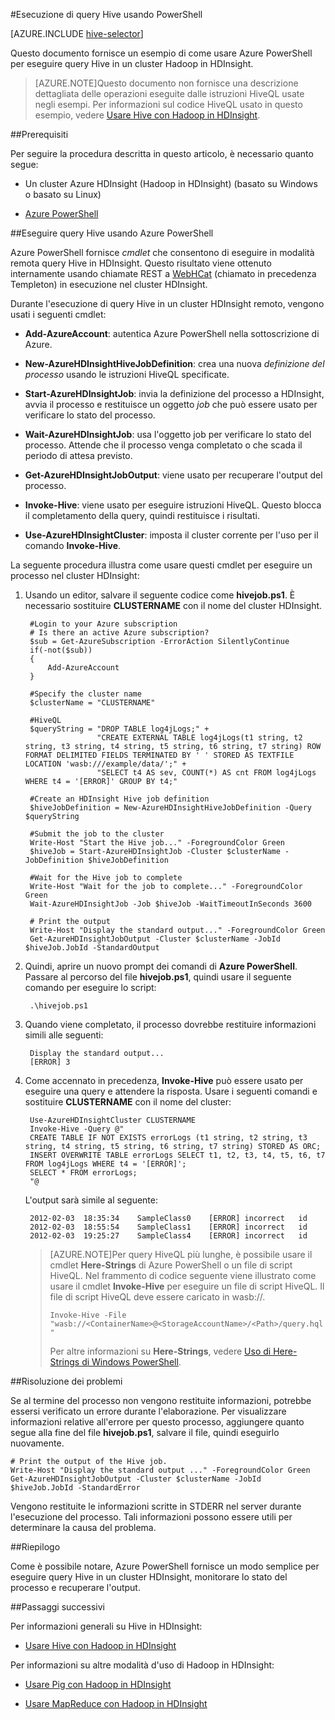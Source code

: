 <properties
   pageTitle="Usare Hive di Hadoop con PowerShell in HDInsight | Microsoft Azure"
   description="Informazioni sull'uso di Hive di Hadoop in HDInsight tramite PowerShell."
   services="hdinsight"
   documentationCenter=""
   authors="Blackmist"
   manager="paulettm"
   editor="cgronlun"/>

<tags
   ms.service="hdinsight"
   ms.devlang="na"
   ms.topic="article"
   ms.tgt_pltfrm="na"
   ms.workload="big-data"
   ms.date="04/03/2015"
   ms.author="larryfr"/>

#Esecuzione di query Hive usando PowerShell

[AZURE.INCLUDE [hive-selector](../includes/hdinsight-selector-use-hive.md)]

Questo documento fornisce un esempio di come usare Azure PowerShell per eseguire query Hive in un cluster Hadoop in HDInsight.

> [AZURE.NOTE]Questo documento non fornisce una descrizione dettagliata delle operazioni eseguite dalle istruzioni HiveQL usate negli esempi. Per informazioni sul codice HiveQL usato in questo esempio, vedere <a href="hdinsight-use-hive.md" target="_blank">Usare Hive con Hadoop in HDInsight</a>.


##<a id="prereq"></a>Prerequisiti

Per seguire la procedura descritta in questo articolo, è necessario quanto segue:

* Un cluster Azure HDInsight (Hadoop in HDInsight) (basato su Windows o basato su Linux)

* <a href="http://azure.microsoft.com/documentation/articles/install-configure-powershell/" target="_blank">Azure PowerShell</a>


##<a id="powershell"></a>Eseguire query Hive usando Azure PowerShell

Azure PowerShell fornisce *cmdlet* che consentono di eseguire in modalità remota query Hive in HDInsight. Questo risultato viene ottenuto internamente usando chiamate REST a <a href="https://cwiki.apache.org/confluence/display/Hive/WebHCat" target="_blank">WebHCat</a> (chiamato in precedenza Templeton) in esecuzione nel cluster HDInsight.

Durante l'esecuzione di query Hive in un cluster HDInsight remoto, vengono usati i seguenti cmdlet:

* **Add-AzureAccount**: autentica Azure PowerShell nella sottoscrizione di Azure.

* **New-AzureHDInsightHiveJobDefinition**: crea una nuova *definizione del processo* usando le istruzioni HiveQL specificate.

* **Start-AzureHDInsightJob**: invia la definizione del processo a HDInsight, avvia il processo e restituisce un oggetto *job* che può essere usato per verificare lo stato del processo.

* **Wait-AzureHDInsightJob**: usa l'oggetto job per verificare lo stato del processo. Attende che il processo venga completato o che scada il periodo di attesa previsto.

* **Get-AzureHDInsightJobOutput**: viene usato per recuperare l'output del processo.

* **Invoke-Hive**: viene usato per eseguire istruzioni HiveQL. Questo blocca il completamento della query, quindi restituisce i risultati.

* **Use-AzureHDInsightCluster**: imposta il cluster corrente per l'uso per il comando **Invoke-Hive**.

La seguente procedura illustra come usare questi cmdlet per eseguire un processo nel cluster HDInsight:

1. Usando un editor, salvare il seguente codice come **hivejob.ps1**. È necessario sostituire **CLUSTERNAME** con il nome del cluster HDInsight.

		#Login to your Azure subscription
		# Is there an active Azure subscription?
		$sub = Get-AzureSubscription -ErrorAction SilentlyContinue
		if(-not($sub))
		{
		    Add-AzureAccount
		}

		#Specify the cluster name
		$clusterName = "CLUSTERNAME"

		#HiveQL
		$queryString = "DROP TABLE log4jLogs;" +
				       "CREATE EXTERNAL TABLE log4jLogs(t1 string, t2 string, t3 string, t4 string, t5 string, t6 string, t7 string) ROW FORMAT DELIMITED FIELDS TERMINATED BY ' ' STORED AS TEXTFILE LOCATION 'wasb:///example/data/';" +
				       "SELECT t4 AS sev, COUNT(*) AS cnt FROM log4jLogs WHERE t4 = '[ERROR]' GROUP BY t4;"

		#Create an HDInsight Hive job definition
		$hiveJobDefinition = New-AzureHDInsightHiveJobDefinition -Query $queryString

		#Submit the job to the cluster
		Write-Host "Start the Hive job..." -ForegroundColor Green
		$hiveJob = Start-AzureHDInsightJob -Cluster $clusterName -JobDefinition $hiveJobDefinition

		#Wait for the Hive job to complete
		Write-Host "Wait for the job to complete..." -ForegroundColor Green
		Wait-AzureHDInsightJob -Job $hiveJob -WaitTimeoutInSeconds 3600

		# Print the output
		Write-Host "Display the standard output..." -ForegroundColor Green
		Get-AzureHDInsightJobOutput -Cluster $clusterName -JobId $hiveJob.JobId -StandardOutput

2. Quindi, aprire un nuovo prompt dei comandi di **Azure PowerShell**. Passare al percorso del file **hivejob.ps1**, quindi usare il seguente comando per eseguire lo script:

		.\hivejob.ps1

7. Quando viene completato, il processo dovrebbe restituire informazioni simili alle seguenti:

		Display the standard output...
		[ERROR]	3

4. Come accennato in precedenza, **Invoke-Hive** può essere usato per eseguire una query e attendere la risposta. Usare i seguenti comandi e sostituire **CLUSTERNAME** con il nome del cluster:

		Use-AzureHDInsightCluster CLUSTERNAME
		Invoke-Hive -Query @"
		CREATE TABLE IF NOT EXISTS errorLogs (t1 string, t2 string, t3 string, t4 string, t5 string, t6 string, t7 string) STORED AS ORC;
		INSERT OVERWRITE TABLE errorLogs SELECT t1, t2, t3, t4, t5, t6, t7 FROM log4jLogs WHERE t4 = '[ERROR]';
		SELECT * FROM errorLogs;
		"@

	L'output sarà simile al seguente:

		2012-02-03	18:35:34	SampleClass0	[ERROR]	incorrect	id
		2012-02-03	18:55:54	SampleClass1	[ERROR]	incorrect	id
		2012-02-03	19:25:27	SampleClass4	[ERROR]	incorrect	id

	> [AZURE.NOTE]Per query HiveQL più lunghe, è possibile usare il cmdlet **Here-Strings** di Azure PowerShell o un file di script HiveQL. Nel frammento di codice seguente viene illustrato come usare il cmdlet **Invoke-Hive** per eseguire un file di script HiveQL. Il file di script HiveQL deve essere caricato in wasb://.
	>
	> `Invoke-Hive -File "wasb://<ContainerName>@<StorageAccountName>/<Path>/query.hql"`
	>
	> Per altre informazioni su **Here-Strings**, vedere <a href="http://technet.microsoft.com/library/ee692792.aspx" target="_blank">Uso di Here-Strings di Windows PowerShell</a>.

##<a id="troubleshooting"></a>Risoluzione dei problemi

Se al termine del processo non vengono restituite informazioni, potrebbe essersi verificato un errore durante l'elaborazione. Per visualizzare informazioni relative all'errore per questo processo, aggiungere quanto segue alla fine del file **hivejob.ps1**, salvare il file, quindi eseguirlo nuovamente.

	# Print the output of the Hive job.
	Write-Host "Display the standard output ..." -ForegroundColor Green
	Get-AzureHDInsightJobOutput -Cluster $clusterName -JobId $hiveJob.JobId -StandardError

Vengono restituite le informazioni scritte in STDERR nel server durante l'esecuzione del processo. Tali informazioni possono essere utili per determinare la causa del problema.

##<a id="summary"></a>Riepilogo

Come è possibile notare, Azure PowerShell fornisce un modo semplice per eseguire query Hive in un cluster HDInsight, monitorare lo stato del processo e recuperare l'output.

##<a id="nextsteps"></a>Passaggi successivi

Per informazioni generali su Hive in HDInsight:

* [Usare Hive con Hadoop in HDInsight](hdinsight-use-hive.md)

Per informazioni su altre modalità d'uso di Hadoop in HDInsight:

* [Usare Pig con Hadoop in HDInsight](hdinsight-use-pig.md)

* [Usare MapReduce con Hadoop in HDInsight](hdinsight-use-mapreduce.md)

<!--HONumber=54-->